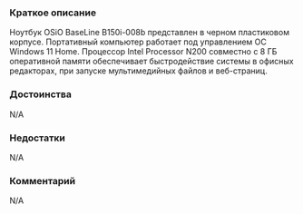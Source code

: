 ### **Краткое описание**
Ноутбук OSiO BaseLine B150i-008b представлен в черном пластиковом корпусе. Портативный компьютер работает под управлением ОС Windows 11 Home. Процессор Intel Processor N200 совместно с 8 ГБ оперативной памяти обеспечивает быстродействие системы в офисных редакторах, при запуске мультимедийных файлов и веб-страниц.

### **Достоинства**
N/A

### **Недостатки**
N/A

### **Комментарий**
N/A
